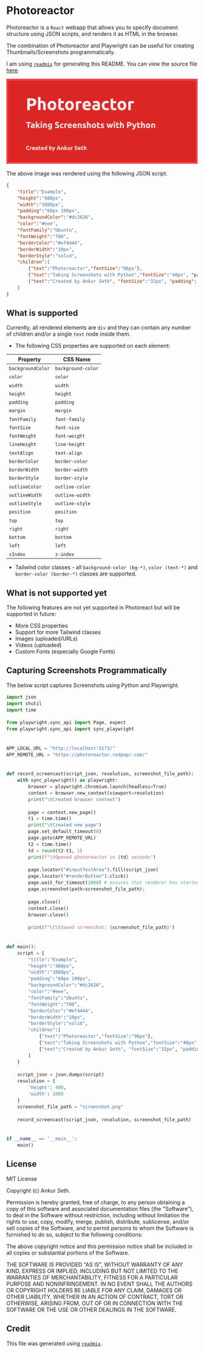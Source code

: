
# Photoreactor
Photoreactor is a `React` webapp that allows you to specify document structure
using JSON scripts, and renders it as HTML in the browser.

The combination of Photoreactor and Playwright can be useful for
creating Thumbnails/Screenshots programmatically.

I am using [`readmix`](https://github.com/iaseth/readmix) for generating this README.
You can view the source file [here](https://github.com/iaseth/photoreactor/blob/master/README.md.rx).


![Example Image](png/second-example.png)

The above image was rendered using the following JSON script.

```json
{
    "title":"Example",
    "height":"480px",
    "width":"1080px",
    "padding":"60px 100px",
    "backgroundColor":"#dc2626",
    "color":"#eee",
    "fontFamily":"Ubuntu",
    "fontWeight":"700",
    "borderColor":"#ef4444",
    "borderWidth":"10px",
    "borderStyle":"solid",
    "children":[
        {"text":"Photoreactor","fontSize":"96px"},
        {"text":"Taking Screenshots with Python","fontSize":"48px", "padding": "10px 0px"},
        {"text":"Created by Ankur Seth", "fontSize":"32px", "padding": "60px 0px 0px 0px"}
    ]
}
```


## What is supported
Currently, all rendered elements are `div` and they can contain any number of children
and/or a single `text` node inside them.

* The following CSS properties are supported on each element:

| Property          | CSS Name           |
| ----------------- | ------------------ |
| `backgroundColor` | `background-color` |
| `color`           | `color`            |
| `width`           | `width`            |
| `height`          | `height`           |
| `padding`         | `padding`          |
| `margin`          | `margin`           |
| `fontFamily`      | `font-family`      |
| `fontSize`        | `font-size`        |
| `fontWeight`      | `font-weight`      |
| `lineHeight`      | `line-height`      |
| `textAlign`       | `text-align`       |
| `borderColor`     | `border-color`     |
| `borderWidth`     | `border-width`     |
| `borderStyle`     | `border-style`     |
| `outlineColor`    | `outline-color`    |
| `outlineWidth`    | `outline-width`    |
| `outlineStyle`    | `outline-style`    |
| `position`        | `position`         |
| `top`             | `top`              |
| `right`           | `right`            |
| `bottom`          | `bottom`           |
| `left`            | `left`             |
| `zIndex`          | `z-index`          |

* Tailwind color classes - all `background-color (bg-*)`, `color (text-*)` and  `border-color (border-*)` classes are supported.



## What is not supported yet
The following features are not yet supported in Photoreact
but will be supported in future:

* More CSS properties
* Support for more Tailwind classes
* Images (uploaded/URLs)
* Videos (uploaded)
* Custom Fonts (especially Google Fonts)



## Capturing Screenshots Programmatically
The below script captures Screenshots using Python and Playwright.

```py
import json
import shutil
import time

from playwright.sync_api import Page, expect
from playwright.sync_api import sync_playwright


APP_LOCAL_URL = "http://localhost:5173/"
APP_REMOTE_URL = "https://photoreactor.redpapr.com/"


def record_screencast(script_json, resolution, screenshot_file_path):
	with sync_playwright() as playwright:
		browser = playwright.chromium.launch(headless=True)
		context = browser.new_context(viewport=resolution)
		print("\tCreated browser context")

		page = context.new_page()
		t1 = time.time()
		print("\tCreated new page")
		page.set_default_timeout(0)
		page.goto(APP_REMOTE_URL)
		t2 = time.time()
		td = round(t2-t1, 1)
		print(f"\tOpened photoreactor in {td} seconds")

		page.locator("#inputTextArea").fill(script_json)
		page.locator("#renderButton").click()
		page.wait_for_timeout(1000) # ensures that renderer has started
		page.screenshot(path=screenshot_file_path);

		page.close()
		context.close()
		browser.close()

		print(f"\t\tSaved screenshot: {screenshot_file_path}")


def main():
	script = {
		"title":"Example",
		"height":"480px",
		"width":"1080px",
		"padding":"60px 100px",
		"backgroundColor":"#dc2626",
		"color":"#eee",
		"fontFamily":"Ubuntu",
		"fontWeight":"700",
		"borderColor":"#ef4444",
		"borderWidth":"10px",
		"borderStyle":"solid",
		"children":[
			{"text":"Photoreactor","fontSize":"96px"},
			{"text":"Taking Screenshots with Python","fontSize":"48px", "padding": "10px 0px"},
			{"text":"Created by Ankur Seth", "fontSize":"32px", "padding": "60px 0px 0px 0px"}
		]
	}

	script_json = json.dumps(script)
	resolution = {
		'height': 480,
		'width': 1080
	}
	screenshot_file_path = "screenshot.png"

	record_screencast(script_json, resolution, screenshot_file_path)


if __name__ == '__main__':
	main()

```


## License
MIT License

Copyright (c) Ankur Seth.

Permission is hereby granted, free of charge, to any person obtaining a copy
of this software and associated documentation files (the "Software"), to deal
in the Software without restriction, including without limitation the rights
to use, copy, modify, merge, publish, distribute, sublicense, and/or sell
copies of the Software, and to permit persons to whom the Software is
furnished to do so, subject to the following conditions:

The above copyright notice and this permission notice shall be included in all
copies or substantial portions of the Software.

THE SOFTWARE IS PROVIDED "AS IS", WITHOUT WARRANTY OF ANY KIND, EXPRESS OR
IMPLIED, INCLUDING BUT NOT LIMITED TO THE WARRANTIES OF MERCHANTABILITY,
FITNESS FOR A PARTICULAR PURPOSE AND NONINFRINGEMENT. IN NO EVENT SHALL THE
AUTHORS OR COPYRIGHT HOLDERS BE LIABLE FOR ANY CLAIM, DAMAGES OR OTHER
LIABILITY, WHETHER IN AN ACTION OF CONTRACT, TORT OR OTHERWISE, ARISING FROM,
OUT OF OR IN CONNECTION WITH THE SOFTWARE OR THE USE OR OTHER DEALINGS IN THE
SOFTWARE.


## Credit

This file was generated using [`readmix`](https://github.com/iaseth/readmix).


